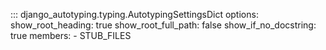 
::: django_autotyping.typing.AutotypingSettingsDict
    options:
        show_root_heading: true
        show_root_full_path: false
        show_if_no_docstring: true
        members:
            - STUB_FILES
